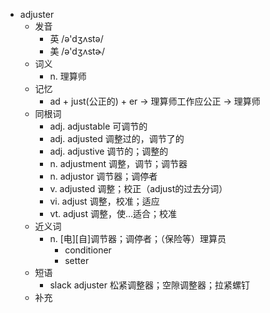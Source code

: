 - adjuster
  - 发音
    - 英 /ə'dʒʌstə/
    - 美 /ə'dʒʌstɚ/
  - 词义
    - n. 理算师
  - 记忆
    - ad + just(公正的) + er → 理算师工作应公正 → 理算师
  - 同根词
    - adj. adjustable 可调节的
    - adj. adjusted 调整过的，调节了的
    - adj. adjustive 调节的；调整的
    - n. adjustment 调整，调节；调节器
    - n. adjustor 调节器；调停者
    - v. adjusted 调整；校正（adjust的过去分词）
    - vi. adjust 调整，校准；适应
    - vt. adjust 调整，使…适合；校准
  - 近义词
    - n. [电][自]调节器；调停者；（保险等）理算员
      - conditioner
      - setter
  - 短语
    - slack adjuster 松紧调整器；空隙调整器；拉紧螺钉
  - 补充